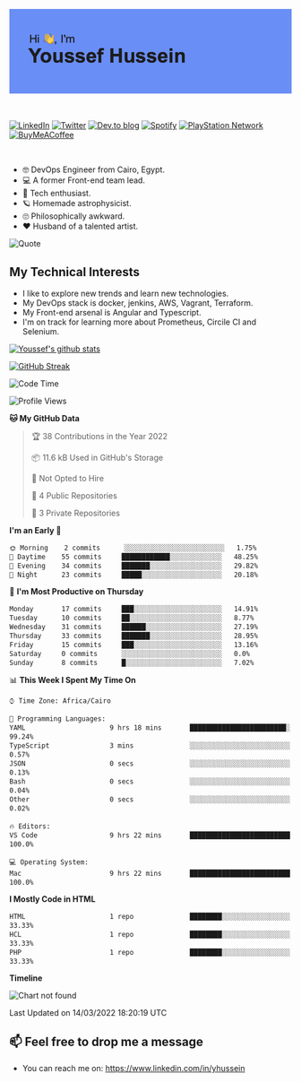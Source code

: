 [![Youssef's GitHub Banner](./assets/youssef-hussein.png)](https://github.com/yorki404)

</br>

[![LinkedIn](https://img.shields.io/badge/linkedin-%230077B5.svg?style=for-the-badge&logo=linkedin&logoColor=white)](https://www.linkedin.com/in/yhussein/)
[![Twitter](https://img.shields.io/badge/yorki404-%231DA1F2.svg?style=for-the-badge&logo=Twitter&logoColor=white)](https://twitter.com/yorki404)
[![Dev.to blog](https://img.shields.io/badge/dev.to-0A0A0A?style=for-the-badge&logo=dev.to&logoColor=white)](https://dev.to/yorki404)
[![Spotify](https://img.shields.io/badge/Spotify-1ED760?style=for-the-badge&logo=spotify&logoColor=white)](https://open.spotify.com/user/yorki404)
[![PlayStation Network](https://img.shields.io/badge/PSN-%230070D1.svg?style=for-the-badge&logo=Playstation&logoColor=white)](https://psnprofiles.com/yorki404)
[![BuyMeACoffee](https://img.shields.io/badge/Buy%20Me%20a%20Coffee-ffdd00?style=for-the-badge&logo=buy-me-a-coffee&logoColor=black)](https://www.buymeacoffee.com/Yorki404)

</br>

- :nerd_face: DevOps Engineer from Cairo, Egypt.
- :computer: A former Front-end team lead.
- :satellite: Tech enthusiast.
- :ringed_planet: Homemade astrophysicist.
- :roll_eyes: Philosophically awkward.
- :heart: Husband of a talented artist.

![Quote](https://github-readme-quotes.herokuapp.com/quote?theme=dark)

## My Technical Interests

- I like to explore new trends and learn new technologies.
- My DevOps stack is docker, jenkins, AWS, Vagrant, Terraform.
- My Front-end arsenal is Angular and Typescript.
- I'm on track for learning more about Prometheus, Circile CI and Selenium.


[![Youssef's github stats](https://github-readme-stats.vercel.app/api?username=yorki404&theme=dark&show_icons=true)](https://github.com/yorki404)

[![GitHub Streak](https://github-readme-streak-stats.herokuapp.com/?user=yorki404&theme=dark)](https://git.io/streak-stats)

<!--START_SECTION:waka-->
![Code Time](http://img.shields.io/badge/Code%20Time-16%20hrs%2048%20mins-blue)

![Profile Views](http://img.shields.io/badge/Profile%20Views-314-blue)

**🐱 My GitHub Data** 

> 🏆 38 Contributions in the Year 2022
 > 
> 📦 11.6 kB Used in GitHub's Storage 
 > 
> 🚫 Not Opted to Hire
 > 
> 📜 4 Public Repositories 
 > 
> 🔑 3 Private Repositories  
 > 
**I'm an Early 🐤** 

```text
🌞 Morning    2 commits      ░░░░░░░░░░░░░░░░░░░░░░░░░   1.75% 
🌆 Daytime    55 commits     ████████████░░░░░░░░░░░░░   48.25% 
🌃 Evening    34 commits     ███████░░░░░░░░░░░░░░░░░░   29.82% 
🌙 Night      23 commits     █████░░░░░░░░░░░░░░░░░░░░   20.18%

```
📅 **I'm Most Productive on Thursday** 

```text
Monday       17 commits     ███░░░░░░░░░░░░░░░░░░░░░░   14.91% 
Tuesday      10 commits     ██░░░░░░░░░░░░░░░░░░░░░░░   8.77% 
Wednesday    31 commits     ██████░░░░░░░░░░░░░░░░░░░   27.19% 
Thursday     33 commits     ███████░░░░░░░░░░░░░░░░░░   28.95% 
Friday       15 commits     ███░░░░░░░░░░░░░░░░░░░░░░   13.16% 
Saturday     0 commits      ░░░░░░░░░░░░░░░░░░░░░░░░░   0.0% 
Sunday       8 commits      █░░░░░░░░░░░░░░░░░░░░░░░░   7.02%

```


📊 **This Week I Spent My Time On** 

```text
⌚︎ Time Zone: Africa/Cairo

💬 Programming Languages: 
YAML                     9 hrs 18 mins       ████████████████████████░   99.24% 
TypeScript               3 mins              ░░░░░░░░░░░░░░░░░░░░░░░░░   0.57% 
JSON                     0 secs              ░░░░░░░░░░░░░░░░░░░░░░░░░   0.13% 
Bash                     0 secs              ░░░░░░░░░░░░░░░░░░░░░░░░░   0.04% 
Other                    0 secs              ░░░░░░░░░░░░░░░░░░░░░░░░░   0.02%

🔥 Editors: 
VS Code                  9 hrs 22 mins       █████████████████████████   100.0%

💻 Operating System: 
Mac                      9 hrs 22 mins       █████████████████████████   100.0%

```

**I Mostly Code in HTML** 

```text
HTML                     1 repo              ████████░░░░░░░░░░░░░░░░░   33.33% 
HCL                      1 repo              ████████░░░░░░░░░░░░░░░░░   33.33% 
PHP                      1 repo              ████████░░░░░░░░░░░░░░░░░   33.33%

```


**Timeline**

![Chart not found](https://raw.githubusercontent.com/yorki404/yorki404/main/charts/bar_graph.png) 


 Last Updated on 14/03/2022 18:20:19 UTC
<!--END_SECTION:waka-->

## 📫 Feel free to drop me a message
- You can reach me on: https://www.linkedin.com/in/yhussein
